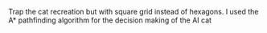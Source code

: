 Trap the cat recreation but with square grid instead of hexagons. I used the A* pathfinding algorithm for the decision making of the AI cat
